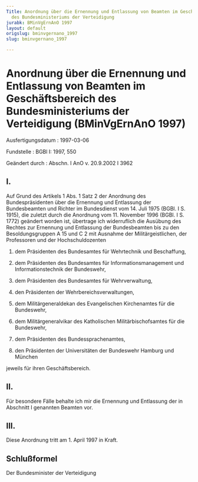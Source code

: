 ```yaml
---
Title: Anordnung über die Ernennung und Entlassung von Beamten im Geschäftsbereich
  des Bundesministeriums der Verteidigung
jurabk: BMinVgErnAnO 1997
layout: default
origslug: bminvgernano_1997
slug: bminvgernano_1997

---
```


# Anordnung über die Ernennung und Entlassung von Beamten im Geschäftsbereich des Bundesministeriums der Verteidigung (BMinVgErnAnO 1997)

Ausfertigungsdatum
:   1997-03-06

Fundstelle
:   BGBl I: 1997, 550

Geändert durch
:   Abschn. I AnO v. 20.9.2002 I 3962


## I.

Auf Grund des Artikels 1 Abs. 1 Satz 2 der Anordnung des
Bundespräsidenten über die Ernennung und Entlassung der Bundesbeamten
und Richter im Bundesdienst vom 14. Juli 1975 (BGBl. I S. 1915), die
zuletzt durch die Anordnung vom 11. November 1996 (BGBl. I S. 1772)
geändert worden ist, übertrage ich widerruflich die Ausübung des
Rechtes zur Ernennung und Entlassung der Bundesbeamten bis zu den
Besoldungsgruppen A 15 und C 2 mit Ausnahme der Militärgeistlichen,
der Professoren und der Hochschuldozenten

1.  dem Präsidenten des Bundesamtes für Wehrtechnik und Beschaffung,


2.  dem Präsidenten des Bundesamtes für Informationsmanagement und
    Informationstechnik der Bundeswehr,


3.  dem Präsidenten des Bundesamtes für Wehrverwaltung,


4.  den Präsidenten der Wehrbereichsverwaltungen,


5.  dem Militärgeneraldekan des Evangelischen Kirchenamtes für die
    Bundeswehr,


6.  dem Militärgeneralvikar des Katholischen Militärbischofsamtes für die
    Bundeswehr,


7.  dem Präsidenten des Bundessprachenamtes,


8.  den Präsidenten der Universitäten der Bundeswehr Hamburg und München



jeweils für ihren Geschäftsbereich.


## II.

Für besondere Fälle behalte ich mir die Ernennung und Entlassung der
in Abschnitt I genannten Beamten vor.


## III.

Diese Anordnung tritt am 1. April 1997 in Kraft.


## Schlußformel

Der Bundesminister der Verteidigung

